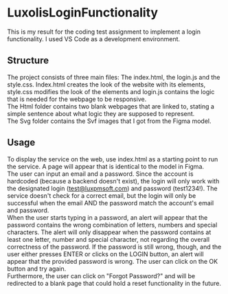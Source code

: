 # LuxolisLoginFunctionality
This is my result for the coding test assignment to implement a login functionality. I used VS Code as a development environment.

## Structure
The project consists of three main files: The index.html, the login.js and the style.css. Index.html creates the look of the website with its elements, style.css modifies the look of the elements and login.js contains the logic that is needed for the webpage to be responsive.\
The Html folder contains two blank webpages that are linked to, stating a simple sentence about what logic they are supposed to represent.\
The Svg folder contains the Svf images that I got from the Figma model.

## Usage
To display the service on the web, use index.html as a starting point to run the service. A page will appear that is identical to the model in Figma. \
The user can input an email and a password. Since the account is hardcoded (because a backend doesn't exist), the login will only work with the designated login (test@luxpmsoft.com) and password (test1234!). The service doesn't check for a correct email, but the login will only be successful when the email AND the password match the account's email and password.\
When the user starts typing in a password, an alert will appear that the password contains the wrong combination of letters, numbers and special characters. The alert will only disappear when the password contains at least one letter, number and special character, not regarding the overall correctness of the password. If the password is still wrong, though, and the user either presses ENTER or clicks on the LOGIN button, an alert will appear that the provided password is wrong. The user can click on the OK button and try again. \
Furthermore, the user can click on "Forgot Password?" and will be redirected to a blank page that could hold a reset functionality in the future.

